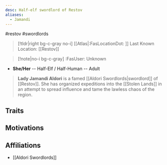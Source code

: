 ```yaml
---
desc: Half-elf swordlord of Restov
aliases:
  - Jamandi
---
```

#restov #swordlords 
>[!tldr|right bg-c-gray no-i] [[Atlas|:FasLocationDot: ]] Last Known Location: [[Restov]]

>[!note|no-i bg-c-gray] :FasUser: Unknown

- **She/Her** -- Half-Elf / Half-Human -- Adult

>**Lady Jamandi Aldori** is a famed [[Aldori Swordlords|swordlord]] of [[Restov]]. She has organized expeditions into the [[Stolen Lands]] in an attempt to spread influence and tame the lawless chaos of the region.

## Traits


## Motivations


## Affiliations
- [[Aldori Swordlords]]